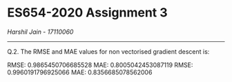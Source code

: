 # ES654-2020 Assignment 3

*Harshil Jain* - *17110060*

------

Q.2. The RMSE and MAE values for non vectorised gradient descent is:

RMSE:  0.9865450706685528
MAE:  0.8005042453087119
RMSE:  0.9960191796925066
MAE:  0.8356685078562006
